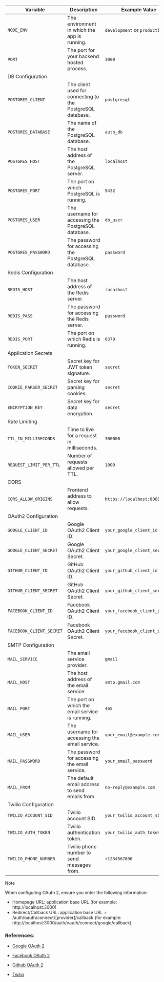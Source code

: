 | Variable                 | Description                                                | Example Value                 |
| ------------------------ | ---------------------------------------------------------- | ----------------------------- |
| `NODE_ENV`               | The environment in which the app is running.               | `development` or `production` |
| `PORT`                   | The port for your backend hosted process.                  | `3000`                        |
| DB Configuration         |                                                            |                               |
| `POSTGRES_CLIENT`        | The client used for connecting to the PostgreSQL database. | `postgresql`                  |
| `POSTGRES_DATABASE`      | The name of the PostgreSQL database.                       | `auth_db`                     |
| `POSTGRES_HOST`          | The host address of the PostgreSQL server.                 | `localhost`                   |
| `POSTGRES_PORT`          | The port on which PostgreSQL is running.                   | `5432`                        |
| `POSTGRES_USER`          | The username for accessing the PostgreSQL database.        | `db_user`                     |
| `POSTGRES_PASSWORD`      | The password for accessing the PostgreSQL database.        | `password`                    |
| Redis Configuration      |                                                            |                               |
| `REDIS_HOST`             | The host address of the Redis server.                      | `localhost`                   |
| `REDIS_PASS`             | The password for accessing the Redis server.               | `password`                    |
| `REDIS_PORT`             | The port on which Redis is running.                        | `6379`                        |
| Application Secrets      |                                                            |                               |
| `TOKEN_SECRET`           | Secret key for JWT token signature.                        | `secret`                      |
| `COOKIE_PARSER_SECRET`   | Secret key for parsing cookies.                            | `secret`                      |
| `ENCRYPTION_KEY`         | Secret key for data encryption.                            | `secret`                      |
| Rate Limiting            |                                                            |                               |
| `TTL_IN_MILLISECONDS`    | Time to live for a request in milliseconds.                | `300000`                      |
| `REQUEST_LIMIT_PER_TTL`  | Number of requests allowed per TTL.                        | `1000`                        |
| CORS                     |                                                            |                               |
| `CORS_ALLOW_ORIGINS`     | Frontend address to allow requests.                        | `https://localhost:8080`      |
| OAuth2 Configuration     |                                                            |                               |
| `GOOGLE_CLIENT_ID`       | Google OAuth2 Client ID.                                   | `your_google_client_id`       |
| `GOOGLE_CLIENT_SECRET`   | Google OAuth2 Client Secret.                               | `your_google_client_secret`   |
| `GITHUB_CLIENT_ID`       | GitHub OAuth2 Client ID.                                   | `your_github_client_id`       |
| `GITHUB_CLIENT_SECRET`   | GitHub OAuth2 Client Secret.                               | `your_github_client_secret`   |
| `FACEBOOK_CLIENT_ID`     | Facebook OAuth2 Client ID.                                 | `your_facebook_client_id`     |
| `FACEBOOK_CLIENT_SECRET` | Facebook OAuth2 Client Secret.                             | `your_facebook_client_secret` |
| SMTP Configuration       |                                                            |                               |
| `MAIL_SERVICE`           | The email service provider.                                | `gmail`                       |
| `MAIL_HOST`              | The host address of the email service.                     | `smtp.gmail.com`              |
| `MAIL_PORT`              | The port on which the email service is running.            | `465`                         |
| `MAIL_USER`              | The username for accessing the email service.              | `your_email@example.com`      |
| `MAIL_PASSWORD`          | The password for accessing the email service.              | `your_email_password`         |
| `MAIL_FROM`              | The default email address to send emails from.             | `no-reply@example.com`        |
| Twilio Configuration     |                                                            |                               |
| `TWILIO_ACCOUNT_SID`     | Twilio account SID.                                        | `your_twilio_account_sid`     |
| `TWILIO_AUTH_TOKEN`      | Twilio authentication token.                               | `your_twilio_auth_token`      |
| `TWILIO_PHONE_NUMBER`    | Twilio phone number to send messages from.                 | `+1234567890`                 |

> [!Note]
> When configuring OAuth 2, ensure you enter the following information:

- Homepage URL: application base URL (for example: http://localhost:3000)
- Redirect/Callback URL: application base URL + /auth/oauth/connect/[provider]/callback (for example: http://localhost:3000/auth/oauth/connect/google/callback)

### References:
- [Google OAuth 2](https://support.google.com/cloud/answer/6158849)

- [Facebook OAuth 2](https://developers.facebook.com/docs/facebook-login/guides/access-tokens/#clienttokens)

- [Github OAuth 2](https://docs.github.com/en/apps/oauth-apps/building-oauth-apps/authenticating-to-the-rest-api-with-an-oauth-app#registering-your-app)

- [Twilio](https://www.twilio.com/docs/usage/tutorials/how-to-use-your-free-trial-account-namer)
